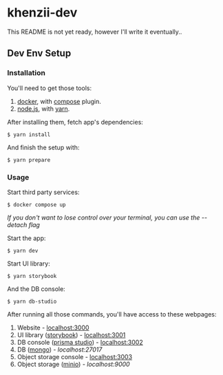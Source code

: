 # khenzii-dev

This README is not yet ready, however I'll write it eventually..

## Dev Env Setup

### Installation

You'll need to get those tools:

1. [docker](https://github.com/docker/cli), with [compose](https://github.com/docker/compose) plugin.
2. [node.js](https://github.com/nodejs/node), with [yarn](https://github.com/yarnpkg/yarn).

After installing them, fetch app's dependencies:

```shell
$ yarn install
```

And finish the setup with:

```shell
$ yarn prepare
```

### Usage

Start third party services:

```shell
$ docker compose up
```

*If you don't want to lose control over your terminal, you can use the --detach flag*

Start the app:

```shell
$ yarn dev
```

Start UI library:

```shell
$ yarn storybook
```

And the DB console: 

```shell
$ yarn db-studio
```

After running all those commands, you'll have access to these webpages:

1. Website - [localhost:3000](http://localhost:3000)
2. UI library ([storybook](https://github.com/storybookjs/storybook/)) - [localhost:3001](http://localhost:3001)
3. DB console ([prisma studio](https://github.com/prisma/studio)) - [localhost:3002](http://localhost:3002)
4. DB ([mongo](https://github.com/mongodb/mongo)) - *localhost:27017*
5. Object storage console - [localhost:3003](http://localhost:3003)
6. Object storage ([minio](https://github.com/minio/minio)) - *localhost:9000*

